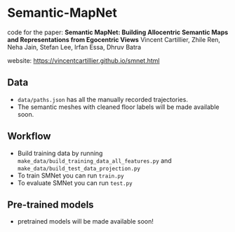 # Semantic-MapNet

code for the paper:
**Semantic MapNet: Building Allocentric Semantic Maps and Representations from Egocentric Views**
Vincent Cartillier, Zhile Ren, Neha Jain, Stefan Lee, Irfan Essa, Dhruv Batra


website: https://vincentcartillier.github.io/smnet.html


## Data
 * ```data/paths.json``` has all the manually recorded trajectories.
 * The semantic meshes with cleaned floor labels will be made available soon.

## Workflow
 * Build training data by running ```make_data/build_training_data_all_features.py``` and ```make_data/build_test_data_projection.py```
 * To train SMNet you can run ```train.py```
 * To evaluate SMNet you can run ```test.py```


## Pre-trained models
 * pretrained models will be made available soon!

